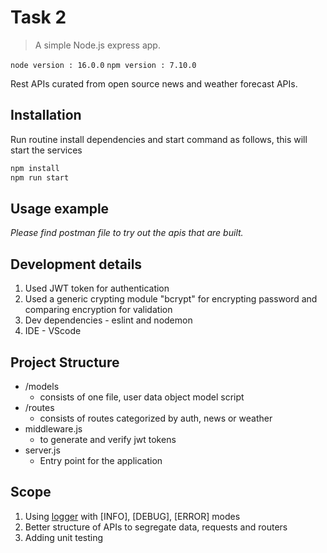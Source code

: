 # Task 2
> A simple Node.js express app.

`node version : 16.0.0`
`npm version : 7.10.0`

Rest APIs curated from open source news and weather forecast APIs.

## Installation

Run routine install dependencies and start command as follows, this will start the services

```sh
npm install 
npm run start
```

## Usage example

_Please find postman file to try out the  apis that are built._

## Development details

1. Used JWT token for authentication
2. Used a generic crypting module "bcrypt" for encrypting password and comparing encryption for validation
3. Dev dependencies - eslint and nodemon
4. IDE - VScode

## Project Structure

* /models
    * consists of one file, user data object model script
* /routes
    * consists of routes categorized by auth, news or weather
* middleware.js
    * to generate and verify jwt tokens
* server.js
    * Entry point for the application

## Scope

1. Using [logger] with [INFO], [DEBUG], [ERROR] modes 
2. Better structure of APIs to segregate data, requests and routers
3. Adding unit testing

<!-- Markdown link & img dfn's -->
[logger]: [https://www.npmjs.com/package/logger]
